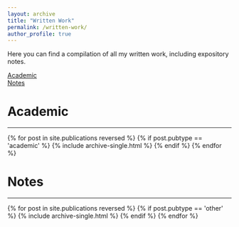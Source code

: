 ```yaml
---
layout: archive
title: "Written Work"
permalink: /written-work/
author_profile: true
---
```


Here you can find a compilation of all my written work, including expository notes.

[Academic](#academic)  
[Notes](#notes)

# Academic
---
{% for post in site.publications reversed %}
  {% if post.pubtype == 'academic' %}
      {% include archive-single.html %}
  {% endif %}
{% endfor %}

# Notes
---
{% for post in site.publications reversed %}
  {% if post.pubtype == 'other' %}
      {% include archive-single.html %}
  {% endif %}
{% endfor %}
